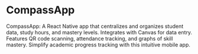 # CompassApp
CompassApp: A React Native app that centralizes and organizes student data, study hours, and mastery levels. Integrates with Canvas for data entry. Features QR code scanning, attendance tracking, and graphs of skill mastery. Simplify academic progress tracking with this intuitive mobile app.
